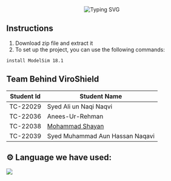 <div align="center">
  <img src="https://readme-typing-svg.herokuapp.com?font=Poppins&weight=600&size=28&duration=3500&pause=500&color=fffffcenter=true&vCenter=true&width=435&lines=NED+University;Comunication+System;Complex+Engineering+Problem" alt="Typing SVG" />
</div>

## Instructions
1. Download zip file and extract it
2. To set up the project, you can use the following commands:
```
install ModelSim 18.1

```

## Team Behind ViroShield

| Student Id | Student Name |
| ------------- | ------------- |
| TC-22029 |  Syed Ali un Naqi Naqvi |
| TC-22036 | Anees-Ur-Rehman  |
| TC-22038 | <a href="https://mohammadshayan.me" > Mohammad Shayan </a>  |
| TC-22039 | Syed Muhammad Aun Hassan Naqavi |

## ⚙️ Language we have used:
<p align="left">
  <img src="https://img.shields.io/badge/Python-3776AB?style=for-the-badge&logo=verilog&logoColor=white">
</p>
